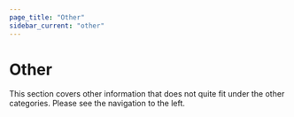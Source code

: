 ```yaml
---
page_title: "Other"
sidebar_current: "other"
---
```


# Other

This section covers other information that does not quite fit under the
other categories. Please see the navigation to the left.
